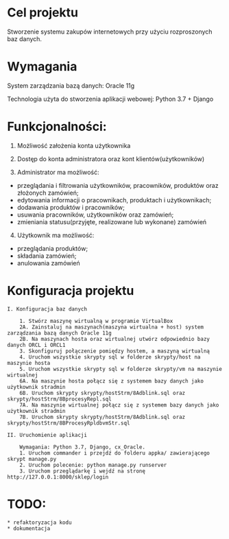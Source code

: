 Cel projektu 
==========

Stworzenie systemu zakupów internetowych przy użyciu rozproszonych baz danych.

Wymagania
==========

System zarządzania bazą danych: Oracle 11g

Technologia użyta do stworzenia aplikacji webowej: Python 3.7 + Django

Funkcjonalności:
==============
1. Możliwość założenia konta użytkownika

2. Dostęp do konta administratora oraz kont klientów(użytkowników)

3. Administrator ma możliwość:
* przeglądania i filtrowania użytkowników, pracowników, produktów oraz złożonych zamówień;
* edytowania informacji o pracownikach, produktach i użytkownikach;
* dodawania produktów i pracowników;
* usuwania pracowników, użytkowników oraz zamówień;
* zmieniania statusu(przyjęte, realizowane lub wykonane) zamówień

4. Użytkownik ma możliwość:
* przeglądania produktów;
* składania zamówień;
* anulowania zamówień

Konfiguracja projektu
===================

	I. Konfiguracja baz danych

		1. Stwórz maszynę wirtualną w programie VirtualBox
		2A. Zainstaluj na maszynach(maszyna wirtualna + host) system zarządzania bazą danych Oracle 11g
		2B. Na maszynach hosta oraz wirtualnej utwórz odpowiednio bazy danych ORCL i ORCL1
		3. Skonfiguruj połączenie pomiędzy hostem, a maszyną wirtualną
		4. Uruchom wszystkie skrypty sql w folderze skrypty/host na maszynie hosta
		5. Uruchom wszystkie skrypty sql w folderze skrypty/vm na maszynie wirtualnej
		6A. Na maszynie hosta połącz się z systemem bazy danych jako użytkownik stradmin
		6B. Uruchom skrypty skrypty/hostStrm/8Adblink.sql oraz skrypty/hostStrm/8BprocesyRepl.sql
		7A. Na maszynie wirtualnej połącz się z systemem bazy danych jako użytkownik stradmin
		7B. Uruchom skrypty skrypty/hostStrm/8Adblink.sql oraz skrypty/hostStrm/8BProcesyRpldbvmStr.sql

	II. Uruchomienie aplikacji

		Wymagania: Python 3.7, Django, cx_Oracle.
		1. Uruchom commander i przejdź do folderu appka/ zawierającego skrypt manage.py
		2. Uruchom polecenie: python manage.py runserver
		3. Uruchom przeglądarkę i wejdź na stronę http://127.0.0.1:8000/sklep/login


TODO:
====

	* refaktoryzacja kodu
	* dokumentacja
